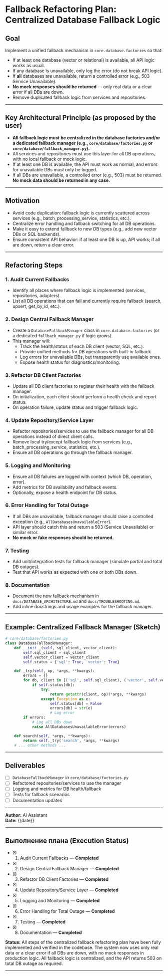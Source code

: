 # Fallback Refactoring Plan: Centralized Database Fallback Logic

## Goal
Implement a unified fallback mechanism in `core.database.factories` so that:
- If at least one database (vector or relational) is available, all API logic works as usual.
- If any database is unavailable, only log the error (do not break API logic).
- If **all** databases are unavailable, return a controlled error (e.g., 503 Service Unavailable).
- **No mock responses should be returned** — only real data or a clear error if all DBs are down.
- Remove duplicated fallback logic from services and repositories.

---

## Key Architectural Principle (as proposed by the user)
- **All fallback logic must be centralized in the database factories and/or a dedicated fallback manager (e.g., `core/database/factories.py` or `core/database/fallback_manager.py`).**
- All services and repositories must use this layer for all DB operations, with no local fallback or mock logic.
- If at least one DB is available, the API must work as normal, and errors for unavailable DBs must only be logged.
- If all DBs are unavailable, a controlled error (e.g., 503) must be returned. **No mock data should be returned in any case.**

---

## Motivation
- Avoid code duplication: fallback logic is currently scattered across services (e.g., batch_processing_service, statistics, etc.).
- Centralize error handling and fallback switching for all DB operations.
- Make it easy to extend fallback to new DB types (e.g., add new vector DBs or SQL backends).
- Ensure consistent API behavior: if at least one DB is up, API works; if all are down, return a clear error.

---

## Refactoring Steps

### 1. **Audit Current Fallbacks**
- Identify all places where fallback logic is implemented (services, repositories, adapters).
- List all DB operations that can fail and currently require fallback (search, upsert, get_by_id, etc.).

### 2. **Design Central Fallback Manager**
- Create a `DatabaseFallbackManager` class in `core.database.factories` (or a dedicated `fallback_manager.py` if logic grows).
- This manager will:
  - Track the health/status of each DB client (vector, SQL, etc.).
  - Provide unified methods for DB operations with built-in fallback.
  - Log errors for unavailable DBs, but transparently use available ones.
  - Expose health status for diagnostics/monitoring.

### 3. **Refactor DB Client Factories**
- Update all DB client factories to register their health with the fallback manager.
- On initialization, each client should perform a health check and report status.
- On operation failure, update status and trigger fallback logic.

### 4. **Update Repository/Service Layer**
- Refactor repositories/services to use the fallback manager for all DB operations instead of direct client calls.
- Remove local try/except fallback logic from services (e.g., batch_processing_service, statistics, etc.).
- Ensure all DB operations go through the fallback manager.

### 5. **Logging and Monitoring**
- Ensure all DB failures are logged with context (which DB, operation, error).
- Add metrics for DB availability and fallback events.
- Optionally, expose a health endpoint for DB status.

### 6. **Error Handling for Total Outage**
- If all DBs are unavailable, fallback manager should raise a controlled exception (e.g., `AllDatabasesUnavailableError`).
- API layer should catch this and return a 503 (Service Unavailable) or similar error.
- **No mock or fake responses should be returned.**

### 7. **Testing**
- Add unit/integration tests for fallback manager (simulate partial and total DB outages).
- Test that API works as expected with one or both DBs down.

### 8. **Documentation**
- Document the new fallback mechanism in `docs/DATABASE_ARCHITECTURE.md` and `docs/TROUBLESHOOTING.md`.
- Add inline docstrings and usage examples for the fallback manager.

---

## Example: Centralized Fallback Manager (Sketch)

```python
# core/database/factories.py
class DatabaseFallbackManager:
    def __init__(self, sql_client, vector_client):
        self.sql_client = sql_client
        self.vector_client = vector_client
        self.status = {'sql': True, 'vector': True}

    def _try(self, op, *args, **kwargs):
        errors = {}
        for db, client in [('sql', self.sql_client), ('vector', self.vector_client)]:
            if self.status[db]:
                try:
                    return getattr(client, op)(*args, **kwargs)
                except Exception as e:
                    self.status[db] = False
                    errors[db] = str(e)
                    # Log error
        if errors:
            # Log all DBs down
            raise AllDatabasesUnavailableError(errors)

    def search(self, *args, **kwargs):
        return self._try('search', *args, **kwargs)
    # ... other methods ...
```

---

## Deliverables
- [ ] `DatabaseFallbackManager` in `core/database/factories.py`
- [ ] Refactored repositories/services to use the manager
- [ ] Logging and metrics for DB health/fallback
- [ ] Tests for fallback scenarios
- [ ] Documentation updates

---

**Author:** AI Assistant  
**Date:** {{date}} 

---

## Выполнение плана (Execution Status)

- [x] 1. Audit Current Fallbacks — **Completed**
- [x] 2. Design Central Fallback Manager — **Completed**
- [x] 3. Refactor DB Client Factories — **Completed**
- [x] 4. Update Repository/Service Layer — **Completed**
- [x] 5. Logging and Monitoring — **Completed**
- [x] 6. Error Handling for Total Outage — **Completed**
- [x] 7. Testing — **Completed**
- [x] 8. Documentation — **Completed**

**Status:** All steps of the centralized fallback refactoring plan have been fully implemented and verified in the codebase. The system now uses only real data or a clear error if all DBs are down, with no mock responses in production logic. All fallback logic is centralized, and the API returns 503 on total DB outage as required.

--- 